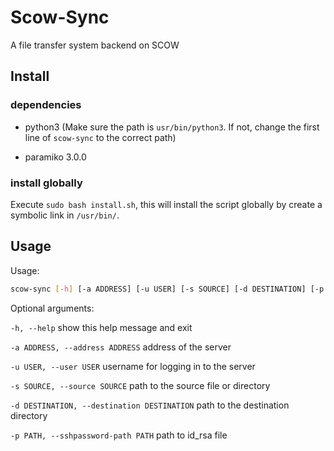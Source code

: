 # Scow-Sync
A file transfer system backend on SCOW

## Install

### dependencies
- python3 (Make sure the path is `usr/bin/python3`. If not, change the first line of `scow-sync` to the correct path)

- paramiko 3.0.0

### install globally
Execute `sudo bash install.sh`, this will install the script globally by create a symbolic link in `/usr/bin/`.

## Usage
Usage:

```bash
scow-sync [-h] [-a ADDRESS] [-u USER] [-s SOURCE] [-d DESTINATION] [-p ]
```

Optional arguments:

  `-h, --help`            show this help message and exit

  `-a ADDRESS, --address ADDRESS`
                        address of the server

  `-u USER, --user USER`  username for logging in to the server

  `-s SOURCE, --source SOURCE`
                        path to the source file or directory

  `-d DESTINATION, --destination DESTINATION`
                        path to the destination directory

  `-p PATH, --sshpassword-path PATH`
                        path to id_rsa file
